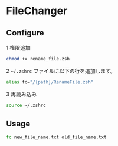 # FileChanger

## Configure

1 権限追加

```zsh
chmod +x rename_file.zsh
```

2 `~/.zshrc` ファイルに以下の行を追加します。

```zsh
alias fc="/{path}/RenameFile.zsh"
```

3 再読み込み

```zsh
source ~/.zshrc
```

## Usage

```zsh
fc new_file_name.txt old_file_name.txt
```